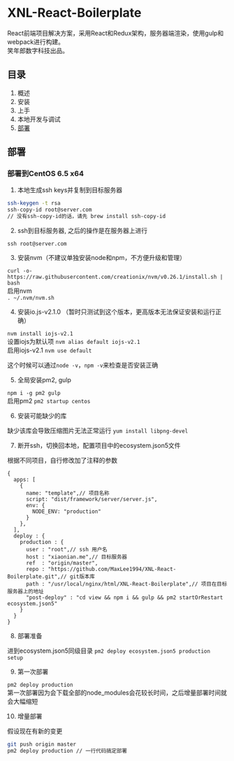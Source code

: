 # XNL-React-Boilerplate

React前端项目解决方案，采用React和Redux架构，服务器端渲染，使用gulp和webpack进行构建。  
笑年郎数字科技出品。  

## 目录
1. 概述
2. 安装
3. 上手
4. 本地开发与调试
5. [部署](https://github.com/MaxLee1994/XNL-React-Boilerplate/tree/master#部署)

## 部署

### 部署到CentOS 6.5 x64

1. 本地生成ssh keys并复制到目标服务器

 ```bash
 ssh-keygen -t rsa
 ssh-copy-id root@server.com
 // 没有ssh-copy-id的话，请先 brew install ssh-copy-id
 ```

2. ssh到目标服务器, 之后的操作是在服务器上进行

 `ssh root@server.com`

3. 安装nvm（不建议单独安装node和npm，不方便升级和管理）

 `curl -o- https://raw.githubusercontent.com/creationix/nvm/v0.26.1/install.sh | bash`  
 启用nvm  
 `. ~/.nvm/nvm.sh`

4. 安装io.js-v2.1.0 （暂时只测试到这个版本，更高版本无法保证安装和运行正确）

 `nvm install iojs-v2.1`  
 设置iojs为默认项
 `nvm alias default iojs-v2.1`  
 启用iojs-v2.1
 `nvm use default`  

 这个时候可以通过`node -v`，`npm -v`来检查是否安装正确

5. 全局安装pm2, gulp

 `npm i -g pm2 gulp`  
 启用pm2
 `pm2 startup centos`

6. 安装可能缺少的库

 缺少该库会导致压缩图片无法正常运行
 `yum install libpng-devel` 

7. 断开ssh，切换回本地，配置项目中的ecosystem.json5文件

 根据不同项目，自行修改加了注释的参数
 ```
 {
   apps: [
     {
       name: "template",// 项目名称
       script: "dist/framework/server/server.js",
       env: {
         NODE_ENV: "production"
       }
     },
   ],
   deploy : {
     production : {
       user : "root",// ssh 用户名
       host : "xiaonian.me",// 目标服务器
       ref  : "origin/master",
       repo : "https://github.com/MaxLee1994/XNL-React-Boilerplate.git",// git版本库
       path : "/usr/local/nginx/html/XNL-React-Boilerplate",// 项目在目标服务器上的地址
       "post-deploy" : "cd view && npm i && gulp && pm2 startOrRestart ecosystem.json5"
     }
   }
 }
 ```

8. 部署准备

 进到ecosystem.json5同级目录 
 `pm2 deploy ecosystem.json5 production setup`

9. 第一次部署

 `pm2 deploy production`  
 第一次部署因为会下载全部的node_modules会花较长时间，之后增量部署时间就会大幅缩短

10. 增量部署

 假设现在有新的变更  
 ```bash
 git push origin master
 pm2 deploy production // 一行代码搞定部署
 ```
 
